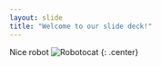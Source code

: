 ```yaml
---
layout: slide
title: "Welcome to our slide deck!"
---
```


Nice robot
![Robotocat](https://octodex.github.com/images/Robotocat.png)
{: .center}

